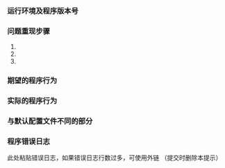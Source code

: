 ﻿### 运行环境及程序版本号





### 问题重现步骤

1.
2.
3.

### 期望的程序行为





### 实际的程序行为





### 与默认配置文件不同的部分





### 程序错误日志

此处粘贴错误日志，如果错误日志行数过多，可使用外链
（提交时删除本提示）



